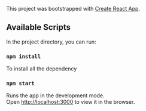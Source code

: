 This project was bootstrapped with [Create React App](https://github.com/facebook/create-react-app).

## Available Scripts

In the project directory, you can run:

### `npm install`

To install all the dependency

### `npm start`

Runs the app in the development mode.<br />
Open [http://localhost:3000](http://localhost:3000) to view it in the browser.
